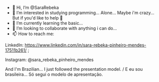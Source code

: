 - 👋 Hi, I’m @SaraRebeka
- 👀 I’m interested in studying programming... Alone... Maybe i'm crazy... But if you'd like to help 🫡
- 🌱 I’m currently learning the basic...
- 🧭 I’m looking to collaborate with anything i can do...
- 📫 How to reach me: 

LinkedIn: https://www.linkedin.com/in/sara-rebeka-pinheiro-mendes-17511b261/ ;

Instagram: @sara_rebeka_pinheiro_mendes

And I'm Brazilian... I just followed the presentation model. / E eu sou brasileira... Só segui o modelo de apresentação.
<!---
SaraRebeka/SaraRebeka is a ✨ special ✨ repository because its `README.md` (this file) appears on your GitHub profile.
You can click the Preview link to take a look at your changes.
--->

